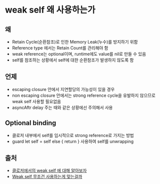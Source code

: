 # weak self 왜 사용하는가

## 왜
- Retain Cycle(순환참조)로 인한 Memory Leak(누수)를 방지하기 위함
- Reference type 에서는 Retain Count를 관리해야 함
- weak reference는 optional이며, runtime에도 value를 nil로 만들 수 있음
- self를 참조하는 상황에서 self에 대한 순환참조가 발생하지 않도록 함

## 언제 
- escaping closure 안에서 지연할당의 가능성이 있을 경우
- non escaping closure 안에서는 strong reference cycle을 유발하지 않으므로 weak self 사용할 필요없음
- asyncAftr delay 주는 때와 같은 상황에선 주의해서 사용

## Optional binding
- 클로저 내부에서 self를 임시적으로 strong reference로 가지는 방법
- guard let self = self else { return } 사용하여 self를 unwrapping


## 출처
- [클로저에서의 weak self 에 대해 알아보자](https://bongcando.tistory.com/20)
- [Weak self 무조건 사용하는게 맞는걸까](https://noah0316.github.io/Swift/2022-04-08-[weak-self]-%EB%AC%B4%EC%A1%B0%EA%B1%B4-%EC%82%AC%EC%9A%A9%ED%95%98%EB%8A%94%EA%B2%8C-%EB%A7%9E%EB%8A%94%EA%B1%B8%EA%B9%8C/)
